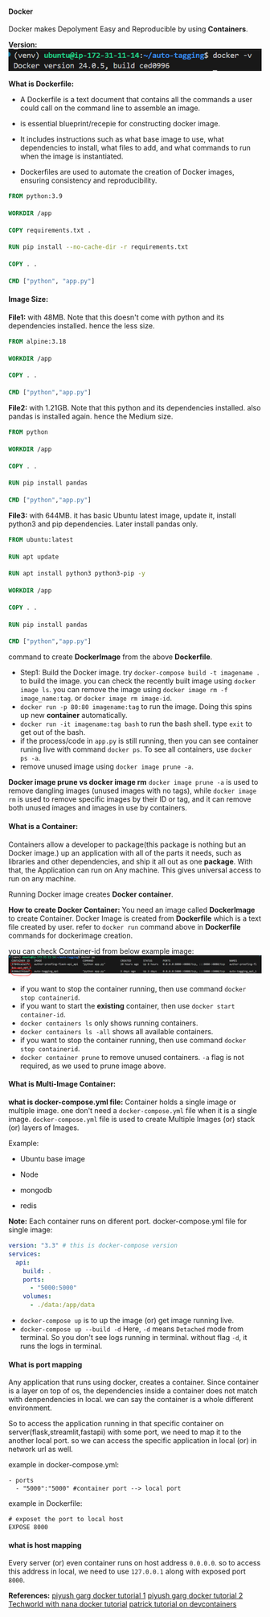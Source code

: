 #### Docker

Docker makes Depolyment Easy and Reproducible by using **Containers**.

**Version:**
![alt text](image-1.png)

**What is Dockerfile:**

- A Dockerfile is a text document that contains all the commands a user could call on the command line to assemble an image.

- is essential blueprint/recepie for constructing docker image.

- It includes instructions such as what base image to use, what dependencies to install, what files to add, and what commands to run when the image is instantiated.

- Dockerfiles are used to automate the creation of Docker images, ensuring consistency and reproducibility.

```Dockerfile
FROM python:3.9

WORKDIR /app

COPY requirements.txt .

RUN pip install --no-cache-dir -r requirements.txt

COPY . .

CMD ["python", "app.py"]
```

#### Image Size:
**File1:** 
with 48MB. Note that this doesn't come with python and its dependencies installed. hence the less size. 
```Dockerfile
FROM alpine:3.18

WORKDIR /app

COPY . .

CMD ["python","app.py"]
```

**File2:** 
with 1.21GB. Note that this python and its dependencies installed. also pandas is installed again. hence the Medium size. 
```Dockerfile
FROM python

WORKDIR /app

COPY . .

RUN pip install pandas

CMD ["python","app.py"]
```

**File3:**
with 644MB. it has basic Ubuntu latest image, update it, install python3 and pip dependencies. Later install pandas only.

```Dockerfile
FROM ubuntu:latest

RUN apt update

RUN apt install python3 python3-pip -y

WORKDIR /app

COPY . .

RUN pip install pandas

CMD ["python","app.py"]
```

command to create **DockerImage** from the above **Dockerfile**.

- Step1: Build the Docker image.
try `docker-compose build -t imagename .` to build the image. 
you can check the recently built image using `docker image ls`. 
you can remove the image using `docker image rm -f image_name:tag`. or `docker image rm image-id`.
- `docker run -p 80:80 imagename:tag` to run the image. Doing this spins up new **container** automatically.
- `docker run -it imagename:tag bash` to run the bash shell. type `exit` to get out of the bash.
- if the process/code in `app.py` is still running, then you can see container runing live with command `docker ps`. To see all containers, use `docker ps -a`.
- remove unused image using `docker image prune -a`.

**Docker image prune vs docker image rm**
 `docker image prune -a` is used to remove dangling images (unused images with no tags), while `docker image rm` is used to remove specific images by their ID or tag, and it can remove both unused images and images in use by containers. 


#### What is a Container:
Containers allow a developer to package(this package is nothing but an Docker image.) up an application with all of the parts it needs, such as libraries and other dependencies, and ship it all out as one **package**. With that, the Application can run on Any machine. This gives universal access to run on any machine.

Running Docker image creates **Docker container**.

**How to create Docker Container:**
You need an image called **DockerImage** to create Container. Docker Image is created from **Dockerfile** which is a text file created by user. refer to `docker run` command above in **Dockerfile** commands for dockerimage creation.

you can check Container-id from below example image:
![alt text](image.png)

- if you want to stop the container running, then use command `docker stop containerid`.
- if you want to start the **existing** container, then use `docker start container-id`.
- `docker containers ls` only shows running containers.
- `docker containers ls -all` shows all available containers.
- if you want to stop the container running, then use command `docker stop containerid`.
- `docker container prune` to remove unused containers. `-a` flag is not required, as we used to prune image above.

#### What is Multi-Image Container:
**what is docker-compose.yml file:**
Container holds a single image or multiple image. one don't need a `docker-compose.yml` file when it is a single image. `docker-compose.yml` file is used to create Multiple Images (or) stack (or) layers of Images.

Example:

- Ubuntu base image

- Node

- mongodb

- redis

**Note:** Each container runs on diferent port.
docker-compose.yml file for single image:

```yaml
version: "3.3" # this is docker-compose version
services:
  api:
    build: .
    ports:
      - "5000:5000"
    volumes:
      - ./data:/app/data
```


- `docker-compose up` is to up the image (or) get image running live.
- `docker-compose up --build -d` Here, `-d` means `Detached` mode from terminal. So you don't see logs running in terminal. without flag `-d`, it runs the logs in terminal.

#### What is port mapping
Any application that runs using docker, creates a container. Since container is a layer on top of os, the dependencies inside a container does not match with denpendencies in local. we can say the container is a whole different environment. 

So to access the application running in that specific container on server(flask,streamlit,fastapi) with some port, we need to map it to the another local port. so we can access the specific application in local (or) in network url as well.

example in docker-compose.yml: 
```
- ports
  - "5000":"5000" #container port --> local port
```

example in Dockerfile:
```
# exposet the port to local host
EXPOSE 8000
```


#### what is host mapping
Every server (or) even container runs on host address `0.0.0.0`. so to access this address in local, we need to use `127.0.0.1` along with exposed port `8000`.


**References:**
[piyush garg docker tutorial 1](https://www.youtube.com/watch?v=31k6AtW-b3Y)
[piyush garg docker tutorial 2](https://www.youtube.com/watch?v=xPT8mXa-sJg)
[Techworld with nana docker tutorial](https://www.youtube.com/watch?v=3c-iBn73dDE)
[patrick tutorial on devcontainers](https://www.youtube.com/watch?v=0H2miBK_gAk)


